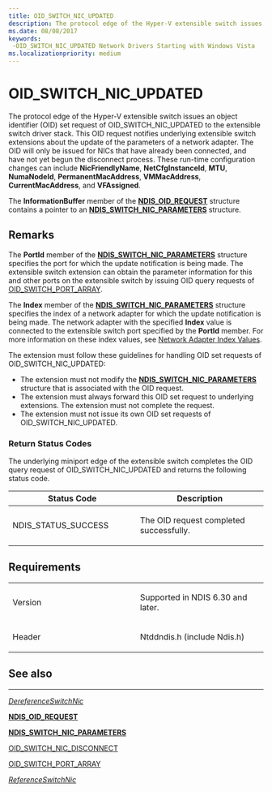 ```yaml
---
title: OID_SWITCH_NIC_UPDATED
description: The protocol edge of the Hyper-V extensible switch issues an object identifier (OID) set request of OID_SWITCH_NIC_UPDATED to the extensible switch driver stack.
ms.date: 08/08/2017
keywords: 
 -OID_SWITCH_NIC_UPDATED Network Drivers Starting with Windows Vista
ms.localizationpriority: medium
---
```


# OID\_SWITCH\_NIC\_UPDATED


The protocol edge of the Hyper-V extensible switch issues an object identifier (OID) set request of OID\_SWITCH\_NIC\_UPDATED to the extensible switch driver stack. This OID request notifies underlying extensible switch extensions about the update of the parameters of a network adapter. The OID will only be issued for NICs that have already been connected, and have not yet begun the disconnect process. These run-time configuration changes can include **NicFriendlyName**, **NetCfgInstanceId**, **MTU**, **NumaNodeId**, **PermanentMacAddress**, **VMMacAddress**, **CurrentMacAddress**, and **VFAssigned**.

The **InformationBuffer** member of the [**NDIS\_OID\_REQUEST**](/windows-hardware/drivers/ddi/ndis/ns-ndis-_ndis_oid_request) structure contains a pointer to an [**NDIS\_SWITCH\_NIC\_PARAMETERS**](/windows-hardware/drivers/ddi/ntddndis/ns-ntddndis-_ndis_switch_nic_parameters) structure.

## Remarks

The **PortId** member of the [**NDIS\_SWITCH\_NIC\_PARAMETERS**](/windows-hardware/drivers/ddi/ntddndis/ns-ntddndis-_ndis_switch_nic_parameters) structure specifies the port for which the update notification is being made. The extensible switch extension can obtain the parameter information for this and other ports on the extensible switch by issuing OID query requests of [OID\_SWITCH\_PORT\_ARRAY](oid-switch-port-array.md).

The **Index** member of the [**NDIS\_SWITCH\_NIC\_PARAMETERS**](/windows-hardware/drivers/ddi/ntddndis/ns-ntddndis-_ndis_switch_nic_parameters) structure specifies the index of a network adapter for which the update notification is being made. The network adapter with the specified **Index** value is connected to the extensible switch port specified by the **PortId** member. For more information on these index values, see [Network Adapter Index Values](./network-adapter-index-values.md).

The extension must follow these guidelines for handling OID set requests of OID\_SWITCH\_NIC\_UPDATED:

-   The extension must not modify the [**NDIS\_SWITCH\_NIC\_PARAMETERS**](/windows-hardware/drivers/ddi/ntddndis/ns-ntddndis-_ndis_switch_nic_parameters) structure that is associated with the OID request.
-   The extension must always forward this OID set request to underlying extensions. The extension must not complete the request.
-   The extension must not issue its own OID set requests of OID\_SWITCH\_NIC\_UPDATED.

### Return Status Codes

The underlying miniport edge of the extensible switch completes the OID query request of OID\_SWITCH\_NIC\_UPDATED and returns the following status code.

<table>
<colgroup>
<col width="50%" />
<col width="50%" />
</colgroup>
<thead>
<tr class="header">
<th>Status Code</th>
<th>Description</th>
</tr>
</thead>
<tbody>
<tr class="odd">
<td><p>NDIS_STATUS_SUCCESS</p></td>
<td><p>The OID request completed successfully.</p></td>
</tr>
</tbody>
</table>

 

## Requirements

<table>
<colgroup>
<col width="50%" />
<col width="50%" />
</colgroup>
<tbody>
<tr class="odd">
<td><p>Version</p></td>
<td><p>Supported in NDIS 6.30 and later.</p></td>
</tr>
<tr class="even">
<td><p>Header</p></td>
<td>Ntddndis.h (include Ndis.h)</td>
</tr>
</tbody>
</table>

## See also


****
[*DereferenceSwitchNic*](/windows-hardware/drivers/ddi/ndis/nc-ndis-ndis_switch_dereference_switch_nic)

[**NDIS\_OID\_REQUEST**](/windows-hardware/drivers/ddi/ndis/ns-ndis-_ndis_oid_request)

[**NDIS\_SWITCH\_NIC\_PARAMETERS**](/windows-hardware/drivers/ddi/ntddndis/ns-ntddndis-_ndis_switch_nic_parameters)

[OID\_SWITCH\_NIC\_DISCONNECT](oid-switch-nic-disconnect.md)

[OID\_SWITCH\_PORT\_ARRAY](oid-switch-port-array.md)

[*ReferenceSwitchNic*](/windows-hardware/drivers/ddi/ndis/nc-ndis-ndis_switch_reference_switch_nic)

 

